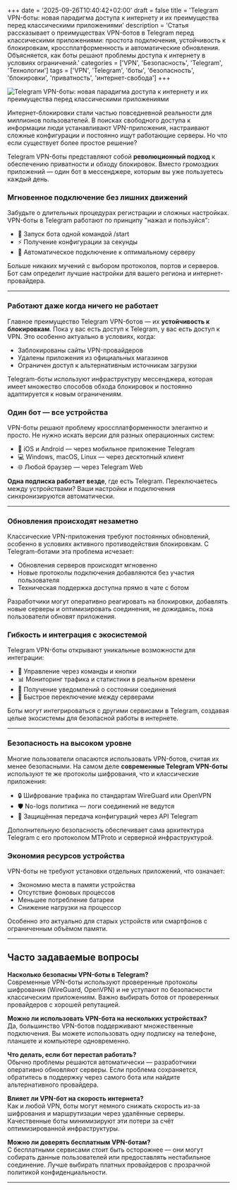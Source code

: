 +++
date = '2025-09-26T10:40:42+02:00'
draft = false
title = 'Telegram VPN-боты: новая парадигма доступа к интернету и их преимущества перед классическими приложениями'
description = 'Статья рассказывает о преимуществах VPN-ботов в Telegram перед классическими приложениями: простота подключения, устойчивость к блокировкам, кроссплатформенность и автоматические обновления. Объясняется, как боты решают проблемы доступа к интернету в условиях ограничений.'
categories = ['VPN', 'Безопасность', 'Telegram', 'Технологии']
tags = ['VPN', 'Telegram', 'боты', 'безопасность', 'блокировки', 'приватность', 'интернет-свобода']
+++

![Telegram VPN-боты: новая парадигма доступа к интернету и их преимущества перед классическими приложениями](https://imagestoring.fra1.cdn.digitaloceanspaces.com/680EFE73-2C1C-4D1F-9A72-FC7B65A346D7.png)

Интернет-блокировки стали частью повседневной реальности для миллионов пользователей. В поисках свободного доступа к информации люди устанавливают VPN-приложения, настраивают сложные конфигурации и постоянно ищут работающие серверы. Но что если существует более простое решение?

Telegram VPN-боты представляют собой **революционный подход** к обеспечению приватности и обходу блокировок. Вместо громоздких приложений — один бот в мессенджере, которым вы уже пользуетесь каждый день.

### Мгновенное подключение без лишних движений

Забудьте о длительных процедурах регистрации и сложных настройках. VPN-боты в Telegram работают по принципу "нажал и пользуйся":

- 🚀 Запуск бота одной командой /start  
- ⚡ Получение конфигурации за секунды  
- 🔗 Автоматическое подключение к оптимальному серверу  

Больше никаких мучений с выбором протоколов, портов и серверов. Бот сам определит лучшие настройки для вашего региона и интернет-провайдера.

---

### Работают даже когда ничего не работает

Главное преимущество Telegram VPN-ботов — их **устойчивость к блокировкам**. Пока у вас есть доступ к Telegram, у вас есть доступ к VPN. Это особенно актуально в условиях, когда:

- Заблокированы сайты VPN-провайдеров  
- Удалены приложения из официальных магазинов  
- Ограничен доступ к альтернативным источникам загрузки  

Telegram-боты используют инфраструктуру мессенджера, которая имеет множество способов обхода блокировок и постоянно адаптируется к новым ограничениям.

### Один бот — все устройства

VPN-боты решают проблему кроссплатформенности элегантно и просто. Не нужно искать версии для разных операционных систем:

- 📱 iOS и Android — через мобильное приложение Telegram  
- 💻 Windows, macOS, Linux — через десктопный клиент  
- 🌐 Любой браузер — через Telegram Web  

**Одна подписка работает везде**, где есть Telegram. Переключаетесь между устройствами? Ваши настройки и подключения синхронизируются автоматически.

---

### Обновления происходят незаметно

Классические VPN-приложения требуют постоянных обновлений, особенно в условиях активного противодействия блокировкам. С Telegram-ботами эта проблема исчезает:

- Обновления серверов происходят мгновенно  
- Новые протоколы подключения добавляются без участия пользователя  
- Техническая поддержка доступна прямо в чате с ботом  

Разработчики могут оперативно реагировать на блокировки, добавлять новые серверы и оптимизировать соединения, не дожидаясь, пока пользователи обновят приложения.

### Гибкость и интеграция с экосистемой

Telegram VPN-боты открывают уникальные возможности для интеграции:

- 🤖 Управление через команды и кнопки  
- 📊 Мониторинг трафика и статистики в реальном времени  
- 💬 Получение уведомлений о состоянии соединения  
- 🔄 Быстрое переключение между серверами  

Боты могут интегрироваться с другими сервисами в Telegram, создавая целые экосистемы для безопасной работы в интернете.

---

### Безопасность на высоком уровне

Многие пользователи опасаются использовать VPN-ботов, считая их менее безопасными. На самом деле **современные Telegram VPN-боты** используют те же протоколы шифрования, что и классические приложения:

- 🔒 Шифрование трафика по стандартам WireGuard или OpenVPN  
- 🛡️ No-logs политика — логи соединений не ведутся  
- 🔐 Защищённая передача конфигураций через API Telegram  

Дополнительную безопасность обеспечивает сама архитектура Telegram с его протоколом MTProto и серверной инфраструктурой.

### Экономия ресурсов устройства

VPN-боты не требуют установки отдельных приложений, что означает:

- Экономию места в памяти устройства  
- Отсутствие фоновых процессов  
- Меньшее потребление батареи  
- Снижение нагрузки на процессор  

Особенно это актуально для старых устройств или смартфонов с ограниченным объёмом памяти.

---

## Часто задаваемые вопросы

**Насколько безопасны VPN-боты в Telegram?**  
Современные VPN-боты используют проверенные протоколы шифрования (WireGuard, OpenVPN) и не уступают по безопасности классическим приложениям. Важно выбирать ботов от проверенных провайдеров с хорошей репутацией.

**Можно ли использовать VPN-бота на нескольких устройствах?**  
Да, большинство VPN-ботов поддерживают множественные подключения. Вы можете использовать одну подписку на телефоне, планшете и компьютере одновременно.

**Что делать, если бот перестал работать?**  
Обычно проблемы решаются автоматически — разработчики оперативно обновляют серверы. Если проблема сохраняется, обратитесь в поддержку через самого бота или найдите альтернативного провайдера.

**Влияет ли VPN-бот на скорость интернета?**  
Как и любой VPN, боты могут немного снижать скорость из-за шифрования и маршрутизации через удалённые серверы. Качественные боты минимизируют эти потери за счёт оптимизированной инфраструктуры.

**Можно ли доверять бесплатным VPN-ботам?**  
С бесплатными сервисами стоит быть осторожнее — они могут собирать данные пользователей или предоставлять нестабильное соединение. Лучше выбирать платных провайдеров с прозрачной политикой конфиденциальности.

---